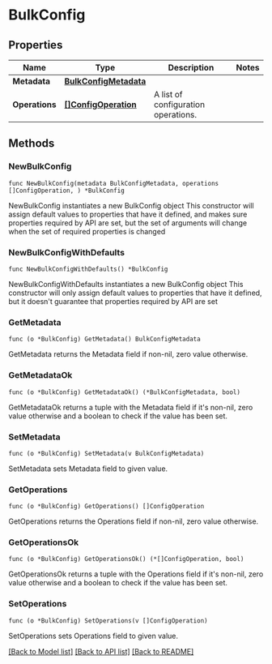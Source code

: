 # BulkConfig

## Properties

Name | Type | Description | Notes
------------ | ------------- | ------------- | -------------
**Metadata** | [**BulkConfigMetadata**](BulkConfigMetadata.md) |  | 
**Operations** | [**[]ConfigOperation**](ConfigOperation.md) | A list of configuration operations. | 

## Methods

### NewBulkConfig

`func NewBulkConfig(metadata BulkConfigMetadata, operations []ConfigOperation, ) *BulkConfig`

NewBulkConfig instantiates a new BulkConfig object
This constructor will assign default values to properties that have it defined,
and makes sure properties required by API are set, but the set of arguments
will change when the set of required properties is changed

### NewBulkConfigWithDefaults

`func NewBulkConfigWithDefaults() *BulkConfig`

NewBulkConfigWithDefaults instantiates a new BulkConfig object
This constructor will only assign default values to properties that have it defined,
but it doesn't guarantee that properties required by API are set

### GetMetadata

`func (o *BulkConfig) GetMetadata() BulkConfigMetadata`

GetMetadata returns the Metadata field if non-nil, zero value otherwise.

### GetMetadataOk

`func (o *BulkConfig) GetMetadataOk() (*BulkConfigMetadata, bool)`

GetMetadataOk returns a tuple with the Metadata field if it's non-nil, zero value otherwise
and a boolean to check if the value has been set.

### SetMetadata

`func (o *BulkConfig) SetMetadata(v BulkConfigMetadata)`

SetMetadata sets Metadata field to given value.


### GetOperations

`func (o *BulkConfig) GetOperations() []ConfigOperation`

GetOperations returns the Operations field if non-nil, zero value otherwise.

### GetOperationsOk

`func (o *BulkConfig) GetOperationsOk() (*[]ConfigOperation, bool)`

GetOperationsOk returns a tuple with the Operations field if it's non-nil, zero value otherwise
and a boolean to check if the value has been set.

### SetOperations

`func (o *BulkConfig) SetOperations(v []ConfigOperation)`

SetOperations sets Operations field to given value.



[[Back to Model list]](../README.md#documentation-for-models) [[Back to API list]](../README.md#documentation-for-api-endpoints) [[Back to README]](../README.md)


